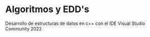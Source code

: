 # Algoritmos y EDD's
Desarrollo de estructuras de datos en c++ con el IDE Visual Studio Community 2022
